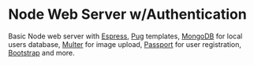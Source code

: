 # Node Web Server w/Authentication

Basic Node web server with [Espress](https://expressjs.com/), [Pug](https://pugjs.org/api/getting-started.html) templates, [MongoDB](https://www.mongodb.com/) for local users database, [Multer](https://www.npmjs.com/package/multer) for image upload, [Passport]() for user registration, [Bootstrap](https://getbootstrap.com) and more.
